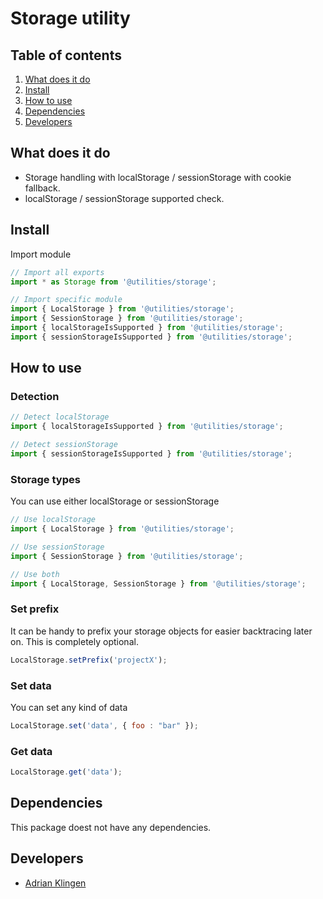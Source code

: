 # Storage utility

## Table of contents
1. [What does it do](#markdown-header-what-does-it-do)
2. [Install](#markdown-header-install)
3. [How to use](#markdown-header-how-to-use)
4. [Dependencies](#markdown-header-dependencies)
5. [Developers](#markdown-header-developers)


## What does it do
* Storage handling with localStorage / sessionStorage with cookie fallback.
* localStorage / sessionStorage supported check.

## Install
Import module
```javascript
// Import all exports
import * as Storage from '@utilities/storage';

// Import specific module
import { LocalStorage } from '@utilities/storage';
import { SessionStorage } from '@utilities/storage';
import { localStorageIsSupported } from '@utilities/storage';
import { sessionStorageIsSupported } from '@utilities/storage';
```

## How to use

### Detection
```javascript
// Detect localStorage
import { localStorageIsSupported } from '@utilities/storage';

// Detect sessionStorage
import { sessionStorageIsSupported } from '@utilities/storage';
```

### Storage types
You can use either localStorage or sessionStorage
```javascript
// Use localStorage
import { LocalStorage } from '@utilities/storage';

// Use sessionStorage
import { SessionStorage } from '@utilities/storage';

// Use both
import { LocalStorage, SessionStorage } from '@utilities/storage';
```

### Set prefix
It can be handy to prefix your storage objects for easier backtracing later on. This is completely optional.
```javascript
LocalStorage.setPrefix('projectX');
```

### Set data
You can set any kind of data
```javascript
LocalStorage.set('data', { foo : "bar" });
```

### Get data
```javascript
LocalStorage.get('data');
```

## Dependencies
This package doest not have any dependencies.

## Developers
* [Adrian Klingen](mailto:adrian@tamtam.nl)

